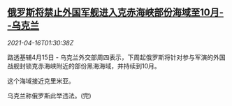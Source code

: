 <!--1618538463000-->
[俄罗斯将禁止外国军舰进入克赤海峡部份海域至10月--乌克兰](https://cn.reuters.com/article/russia-ukraine-0415-thur-idCNKBS2C304K)
------

<div><i>2021-04-16T01:30:38Z</i></div><p>路透基辅4月15日 - 乌克兰外交部周四表示，下周起俄罗斯将针对参与军演的外国战舰封锁克赤海峡附近的部份黑海海域，并持续到10月。</p><p>这个海域接近克里米亚。</p><p>乌克兰称俄罗斯此举违法。(完)</p>

